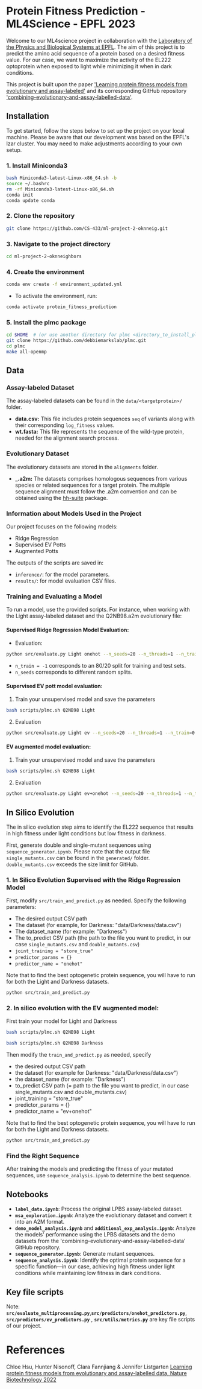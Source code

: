 # Protein Fitness Prediction - ML4Science - EPFL 2023

Welcome to our ML4science project in collaboration with the [Laboratory of the Physics and Biological Systems at EPFL](https://www.epfl.ch/labs/lpbs/). The aim of this project is to predict the amino acid sequence of a protein based on a desired fitness value. For our case, we want to maximize the activity of the EL222 optoprotein when exposed to light while minimizing it when in dark conditions. 

This project is built upon the paper ['Learning protein fitness models from evolutionary and assay-labeled'](https://www.nature.com/articles/s41587-021-01146-5) and its corresponding GitHub repository ['combining-evolutionary-and-assay-labelled-data'](https://github.com/chloechsu/combining-evolutionary-and-assay-labelled-data).


## Installation

To get started, follow the steps below to set up the project on your local machine. Please be aware that our development was based on the EPFL's Izar cluster. You may need to make adjustments according to your own setup.

### 1. Install Miniconda3
```bash
bash Miniconda3-latest-Linux-x86_64.sh -b
source ~/.bashrc
rm -rf Miniconda3-latest-Linux-x86_64.sh
conda init
conda update conda
```

### 2. Clone the repository
```bash
git clone https://github.com/CS-433/ml-project-2-oknneig.git
```
### 3. Navigate to the project directory
```bash
cd ml-project-2-oknneighbors
```
### 4. Create the environment
```bash
conda env create -f environment_updated.yml
```
- To activate the environment, run: 
```bash
conda activate protein_fitness_prediction
```
### 5. Install the plmc package
```bash
cd $HOME  # (or use another directory for plmc <directory_to_install_plmc> and modify `scripts/plmc.sh` accordingly with the custom directory)
git clone https://github.com/debbiemarkslab/plmc.git
cd plmc
make all-openmp
```
## Data

### Assay-labeled Dataset

The assay-labeled datasets can be found in the `data/<targetprotein>/` folder.

- **data.csv:** This file includes protein sequences `seq` of variants along with their corresponding `log_fitness` values.
- **wt.fasta:** This file represents the sequence of the wild-type protein, needed for the alignment search process.

### Evolutionary Dataset

The evolutionary datasets are stored in the `alignments` folder.

- **_.a2m:** The datasets comprises homologous sequences from various species or related sequences for a target protein. The multiple sequence alignment must follow the .a2m convention and can be obtained using the [hh-suite](https://github.com/soedinglab/hh-suite) package. 



### Information about Models Used in the Project

Our project focuses on the following models:

- Ridge Regression
- Supervised EV Potts
- Augmented Potts

The outputs of the scripts are saved in:

- `inference/`: for the model parameters.
- `results/`: for model evaluation CSV files.

### Training and Evaluating a Model

To run a model, use the provided scripts. For instance, when working with the Light assay-labeled dataset and the Q2NB98.a2m evolutionary file:

#### Supervised Ridge Regression Model Evaluation:

- Evaluation:
```bash
python src/evaluate.py Light onehot --n_seeds=20 --n_threads=1 --n_train=-1
```
- `n_train = -1` corresponds to an 80/20 split for training and test sets.
- `n_seeds` corresponds to different random splits.

#### Supervised EV pott model evaluation:

1. Train your unsupervised model and save the parameters

```bash
bash scripts/plmc.sh Q2NB98 Light
```
2. Evaluation

```bash
python src/evaluate.py Light ev --n_seeds=20 --n_threads=1 --n_train=0
```
#### EV augmented model evaluation:

1. Train your unsupervised model and save the parameters

```bash
bash scripts/plmc.sh Q2NB98 Light
```
2. Evaluation
```bash
python src/evaluate.py Light ev+onehot --n_seeds=20 --n_threads=1 --n_train=-1
```


## In Silico Evolution

The in silico evolution step aims to identify the EL222 sequence that results in high fitness under light conditions but low fitness in darkness.

First, generate double and single-mutant sequences using `sequence_generator.ipynb`. Please note that the output file `single_mutants.csv` can be found in the `generated/` folder. `double_mutants.csv` exceeds the size limit for GitHub.

### 1. In Silico Evolution Supervised with the Ridge Regression Model

First, modify `src/train_and_predict.py` as needed. Specify the following parameters:

- The desired output CSV path
- The dataset (for example, for Darkness: "data/Darkness/data.csv")
- The dataset_name (for example: "Darkness")
- The to_predict CSV path (the path to the file you want to predict, in our case `single_mutants.csv` and `double_mutants.csv`)
- `joint_training = "store_true"`
- `predictor_params = {}`
- `predictor_name = "onehot"`

Note that to find the best optogenetic protein sequence, you will have to run for both the Light and Darkness datasets.

```bash
python src/train_and_predict.py 
```

### 2. In silico evolution with the EV augmented model:
First train your model for Light and Darkness 
```bash
bash scripts/plmc.sh Q2NB98 Light
```
```bash
bash scripts/plmc.sh Q2NB98 Darkness
```

Then modify the `train_and_predict.py` as needed, specify 

- the desired output CSV path
- the dataset (for example for Darkness: "data/Darkness/data.csv")
- the dataset_name (for example: "Darkness")
- to_predict CSV path (= path to the file you want to predict, in our case single_mutants.csv and double_mutants.csv)
- joint_training = "store_true"
- predictor_params = {}
- predictor_name = "ev+onehot"

Note that to find the best optogenetic protein sequence, you will have to run for both the Light and Darkness datasets.

```bash
python src/train_and_predict.py 
```

### Find the Right Sequence

After training the models and predicting the fitness of your mutated sequences, use `sequence_analysis.ipynb` to determine the best sequence.

## Notebooks

- **`label_data.ipynb`**: Process the original LPBS assay-labeled dataset.
- **`msa_exploration.ipynb`**: Analyze the evolutionary dataset and convert it into an A2M format.
- **`demo_model_analysis.ipynb`** and **`additional_exp_analysis.ipynb`**: Analyze the models' performance using the LPBS datasets and the demo datasets from the 'combining-evolutionary-and-assay-labelled-data' GitHub repository.
- **`sequence_generator.ipynb`**: Generate mutant sequences.
- **`sequence_analysis.ipynb`**: Identify the optimal protein sequence for a specific function—in our case, achieving high fitness under light conditions while maintaining low fitness in dark conditions.

## Key file scripts

Note: **`src/evaluate_multiprocessing.py`**,**`src/predictors/onehot_predictors.py`**, **`src/predictors/ev_predictors.py`** , **`src/utils/metrics.py`** are key file scripts of our project. 



# References
Chloe Hsu, Hunter Nisonoff, Clara Fannjiang & Jennifer Listgarten [Learning protein fitness models from evolutionary and assay-labelled data, Nature Biotechnology 2022](https://www.nature.com/articles/s41587-021-01146-5)



